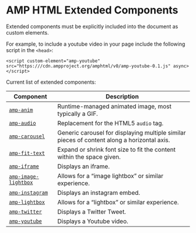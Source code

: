<!---
Copyright 2015 The AMP HTML Authors. All Rights Reserved.

Licensed under the Apache License, Version 2.0 (the "License");
you may not use this file except in compliance with the License.
You may obtain a copy of the License at

      http://www.apache.org/licenses/LICENSE-2.0

Unless required by applicable law or agreed to in writing, software
distributed under the License is distributed on an "AS-IS" BASIS,
WITHOUT WARRANTIES OR CONDITIONS OF ANY KIND, either express or implied.
See the License for the specific language governing permissions and
limitations under the License.
-->

# AMP HTML Extended Components

Extended components must be explicitly included
into the document as custom elements.

For example, to include a youtube video in your page
include the following script in the `<head>`:

    <script custom-element="amp-youtube" src="https:///cdn.ampproject.org/amphtml/v0/amp-youtube-0.1.js" async></script>

Current list of extended components:

| Component                                     | Description                                                                                 |
| --------------------------------------------- | ------------------------------------------------------------------------------------------- |
| [`amp-anim`](amp-anim.md)                     | Runtime-managed animated image, most typically a GIF.                                       |
| [`amp-audio`](amp-audio)                      | Replacement for the HTML5 `audio` tag.                                                      |
| [`amp-carousel`](amp-carousel)                | Generic carousel for displaying multiple similar pieces of content along a horizontal axis. |
| [`amp-fit-text`](amp-fit-text)                | Expand or shrink font size to fit the content within the space given.                       |
| [`amp-iframe`](amp-iframe.md)                 | Displays an iframe.                                                                         |
| [`amp-image-lightbox`](amp-image-lightbox.md) | Allows for a “image lightbox” or similar experience.                                        |
| [`amp-instagram`](amp-instagram.md)           | Displays an instagram embed.                                                                |
| [`amp-lightbox`](amp-lightbox.md)             | Allows for a “lightbox” or similar experience.                                              |
| [`amp-twitter`](amp-twitter.md)               | Displays a Twitter Tweet.                                                                   |
| [`amp-youtube`](amp-youtube.md)               | Displays a Youtube video.                                                                   |